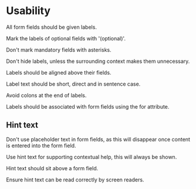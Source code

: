 # Usability

All form fields should be given labels.

Mark the labels of optional fields with '(optional)'.

Don't mark mandatory fields with asterisks.

Don't hide labels, unless the surrounding context makes them unnecessary.

Labels should be aligned above their fields.

Label text should be short, direct and in sentence case.

Avoid colons at the end of labels.

Labels should be associated with form fields using the for attribute.

## Hint text

Don't use placeholder text in form fields, as this will disappear once content is entered into the form field.

Use hint text for supporting contextual help, this will always be shown.

Hint text should sit above a form field.

Ensure hint text can be read correctly by screen readers.